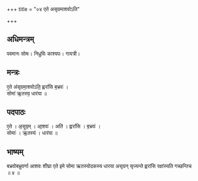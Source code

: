 +++
title = "०४ एते असृग्रमाशवोऽति"

+++
## अधिमन्त्रम्
पवमानः सोमः। निध्रुविः काश्यपः। गायत्री।

## मन्त्रः
ए॒ते अ॑सृग्रमा॒शवोऽति॒ ह्वरां॑सि ब॒भ्रवः॑ ।  
सोमा॑ ऋ॒तस्य॒ धार॑या ॥

## पदपाठः
ए॒ते । अ॒सृ॒ग्र॒म् । आ॒शवः॑ । अति॑ । ह्वरां॑सि । ब॒भ्रवः॑ ।  
सोमाः॑ । ऋ॒तस्य॑ । धार॑या ॥

## भाष्यम्
बभ्रवोबभ्रुवर्णा आशवः शीघ्रा एते इमे सोमा ऋतस्योदकस्य धारया असृग्रन् सृज्यन्ते ह्वरांसि रक्षांस्यति गच्छन्तिच ॥ ४ ॥